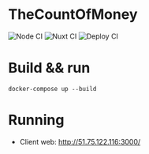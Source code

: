 # TheCountOfMoney
![Node CI](https://github.com/Lucashw68/TheCountOfMoney/workflows/Node%20CI/badge.svg)
![Nuxt CI](https://github.com/Lucashw68/TheCountOfMoney/workflows/Nuxt%20CI/badge.svg)
![Deploy CI](https://github.com/Lucashw68/TheCountOfMoney/workflows/Deploy%20CI/badge.svg)

# Build && run

```
docker-compose up --build
```

# Running

- Client web: http://51.75.122.116:3000/
